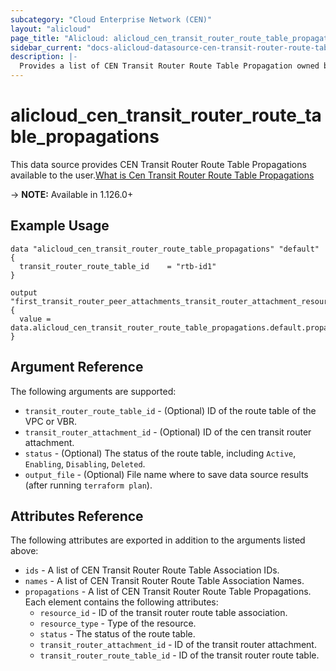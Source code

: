 ```yaml
---
subcategory: "Cloud Enterprise Network (CEN)"
layout: "alicloud"
page_title: "Alicloud: alicloud_cen_transit_router_route_table_propagations"
sidebar_current: "docs-alicloud-datasource-cen-transit-router-route-table-propagations"
description: |-
  Provides a list of CEN Transit Router Route Table Propagation owned by an Alibaba Cloud account.
---
```


# alicloud\_cen\_transit\_router\_route\_table\_propagations

This data source provides CEN Transit Router Route Table Propagations available to the user.[What is Cen Transit Router Route Table Propagations](https://help.aliyun.com/document_detail/261245.html)

-> **NOTE:** Available in 1.126.0+

## Example Usage

```
data "alicloud_cen_transit_router_route_table_propagations" "default" {
  transit_router_route_table_id    = "rtb-id1"
}

output "first_transit_router_peer_attachments_transit_router_attachment_resource_type" {
  value = data.alicloud_cen_transit_router_route_table_propagations.default.propagations.0.resource_type
}
```

## Argument Reference

The following arguments are supported:

* `transit_router_route_table_id` - (Optional) ID of the route table of the VPC or VBR.
* `transit_router_attachment_id` - (Optional) ID of the cen transit router attachment.  
* `status` - (Optional) The status of the route table, including `Active`, `Enabling`, `Disabling`, `Deleted`.
* `output_file` - (Optional) File name where to save data source results (after running `terraform plan`).

## Attributes Reference

The following attributes are exported in addition to the arguments listed above:

* `ids` - A list of CEN Transit Router Route Table Association IDs.
* `names` - A list of CEN Transit Router Route Table Association Names.
* `propagations` - A list of CEN Transit Router Route Table Propagations. Each element contains the following attributes:
    * `resource_id` - ID of the transit router route table association.
    * `resource_type` - Type of the resource.
    * `status` - The status of the route table.
    * `transit_router_attachment_id` - ID of the transit router attachment.
    * `transit_router_route_table_id` - ID of the transit router route table.

